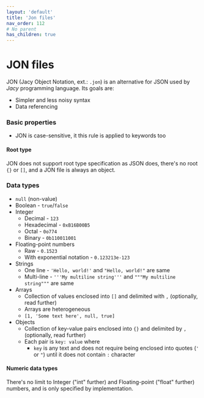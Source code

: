 ```yaml
---
layout: 'default'
title: 'Jon files'
nav_order: 112
# No parent
has_children: true
---
```


# JON files

JON (Jacy Object Notation, ext.: `.jon`) is an alternative for JSON used by *Jacy* programming language.
Its goals are:
- Simpler and less noisy syntax
- Data referencing

### Basic properties

- JON is case-sensitive, it this rule is applied to keywords too

#### Root type

JON does not support root type specification as JSON does, there's no root `{}` or `[]`, and a JON file is always an object.

### Data types

- `null` (non-value)
- Boolean - `true`/`false`
- Integer
  - Decimal - `123`
  - Hexadecimal - `0xB16B00B5`
  - Octal - `0o774`
  - Binary - `0b110011001`
- Floating-point numbers
  - Raw - `0.1523`
  - With exponential notation - `0.123213e-123`
- Strings
  - One line - `'Hello, world!'` and `"Hello, world!"` are same
  - Multi-line - `'''My multiline string'''` and `"""My multiline string"""` are same
- Arrays
  - Collection of values enclosed into `[]` and delimited with `,` (optionally, read further)
  - Arrays are heterogeneous
  - `[1, 'Some text here', null, true]`
- Objects
  - Collection of key-value pairs enclosed into `{}` and delimited by `,` (optionally, read further)
  - Each pair is `key: value` where
    - `key` is any text and does not require being enclosed into quotes (`'` or `"`) until it does not contain `:` character


#### Numeric data types

There's no limit to Integer ("int" further) and Floating-point ("float" further) numbers, and is only specified by implementation.
